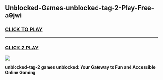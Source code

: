 
## Unblocked-Games-unblocked-tag-2-Play-Free-a9jwi
<h3>
<a href="https://premium76.site?title=unblocked-tag-2&ref=23A">CLICK TO PLAY</a></h3>
<hr>

<h3>
<a href="https://premium76.site?title=unblocked-tag-2&ref=23A">CLICK 2 PLAY</a>
  
</h3>

<a href="https://premium76.site?title=unblocked-tag-2&ref=23A"><img src="https://clearcache.store/games.png"></a>


**unblocked-tag-2 games unblocked: Your Gateway to Fun and Accessible Online Gaming**
